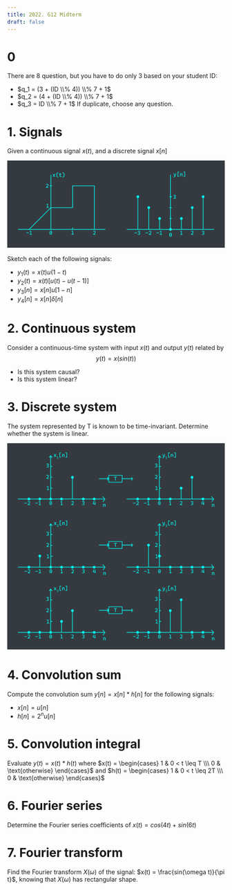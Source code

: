 ```yaml
---
title: 2022. G12 Midterm
draft: false
---
```


# 0
There are 8 question, but you have to do only 3 based on your student ID:
- $q_1 = (3 + (ID \\% 4)) \\% 7 + 1$
- $q_2 = (4 + (ID \\% 4)) \\% 7 + 1$
- $q_3 = ID \\% 7 + 1$
If duplicate, choose any question.

# 1. Signals
Given a continuous signal $x(t)$, and a discrete signal $x[n]$

![](01.webp)

Sketch each of the following signals:
- $y_1(t) = x(t)u(1-t)$
- $y_2(t) = x(t)[u(t)-u(t-1)]$
- $y_3[n] = x[n]u[1-n]$
- $y_4[n] = x[n]\delta[n]$

# 2. Continuous system
Consider a continuous-time system with input $x(t)$ and output $y(t)$ related by
$$y(t) = x(sin(t))$$
- Is this system causal?
- Is this system linear?

# 3. Discrete system
The system represented by T is known to be time-invariant. Determine whether the system is linear.

![](03.webp)

# 4. Convolution sum
Compute the convolution sum $y[n] = x[n] * h[n]$ for the following signals:
- $x[n] = u[n]$
- $h[n] = 2^n u[n]$

# 5. Convolution integral
Evaluate $y(t) = x(t) * h(t)$ where $x(t) = \begin{cases}
1 & 0 < t \leq T \\\
0 & \text{otherwise}
\end{cases}$ and $h(t) = \begin{cases}
1 & 0 < t \leq 2T \\\
0 & \text{otherwise}
\end{cases}$

# 6. Fourier series
Determine the Fourier series coefficients of $x(t) = cos(4t) + sin(6t)$

# 7. Fourier transform
Find the Fourier transform $X(\omega)$ of the signal: $x(t) = \frac{sin(\omega t)}{\pi t}$, knowing that $X(\omega)$ has rectangular shape.